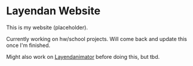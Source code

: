 # Layendan Website

This is my website (placeholder).

Currently working on hw/school projects. Will come back and update this once I'm finished.

Might also work on [Layendanimator](https://github.com/Layendan/NineAnimator-Tauri) before doing this, but tbd.
